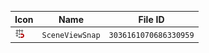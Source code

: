 | Icon | Name | File ID |
| ---  | ---  | ---     |
| ![](SceneViewSnap.png) | `SceneViewSnap` | `3036161070686330959` |
